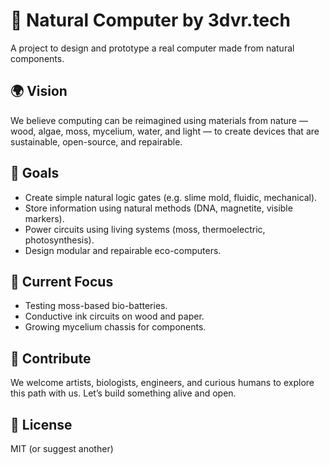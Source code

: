 # 🌱 Natural Computer by 3dvr.tech

A project to design and prototype a real computer made from natural components.

## 🌍 Vision
We believe computing can be reimagined using materials from nature — wood, algae, moss, mycelium, water, and light — to create devices that are sustainable, open-source, and repairable.

## 🚧 Goals
- Create simple natural logic gates (e.g. slime mold, fluidic, mechanical).
- Store information using natural methods (DNA, magnetite, visible markers).
- Power circuits using living systems (moss, thermoelectric, photosynthesis).
- Design modular and repairable eco-computers.

## 🧪 Current Focus
- Testing moss-based bio-batteries.
- Conductive ink circuits on wood and paper.
- Growing mycelium chassis for components.

## 🤝 Contribute
We welcome artists, biologists, engineers, and curious humans to explore this path with us. Let’s build something alive and open.

## 📜 License
MIT (or suggest another)

